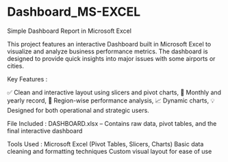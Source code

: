 # Dashboard_MS-EXCEL
Simple Dashboard Report in Microsoft Excel


This project features an interactive Dashboard built in Microsoft Excel to visualize and analyze business performance metrics. The dashboard is designed to provide quick insights into major issues with some airports or cities.

Key Features :

✅ Clean and interactive layout using slicers and pivot charts,
📅 Monthly and yearly record,
🛒 Region-wise performance analysis,
📈 Dynamic charts,
💡 Designed for both operational and strategic users.

File Included :
DASHBOARD.xlsx – Contains raw data, pivot tables, and the final interactive dashboard

Tools Used :
Microsoft Excel (Pivot Tables, Slicers, Charts)
Basic data cleaning and formatting techniques
Custom visual layout for ease of use
